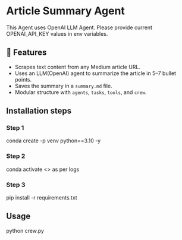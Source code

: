 # Article Summary Agent
This Agent uses OpenAI LLM Agent. Please provide current OPENAI_API_KEY values in env variables. 

## 🚀 Features

- Scrapes text content from any Medium article URL.
- Uses an LLM(OpenAI) agent to summarize the article in 5–7 bullet points.
- Saves the summary in a `summary.md` file.
- Modular structure with `agents`, `tasks`, `tools`, and `crew`.

## Installation steps

### Step 1
conda create -p venv python==3.10 -y
### Step 2 
conda activate <> as per logs
### Step 3
pip install -r requirements.txt

## Usage
python crew.py 